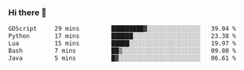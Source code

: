 ### Hi there 👋

<!--
**gustavkrist/gustavkrist** is a ✨ _special_ ✨ repository because its `README.md` (this file) appears on your GitHub profile.

Here are some ideas to get you started:

- 🔭 I’m currently working on ...
- 🌱 I’m currently learning ...
- 👯 I’m looking to collaborate on ...
- 🤔 I’m looking for help with ...
- 💬 Ask me about ...
- 📫 How to reach me: ...
- 😄 Pronouns: ...
- ⚡ Fun fact: ...
-->

<!--START_SECTION:waka-->

```txt
GDScript     29 mins         █████████▓░░░░░░░░░░░░░░░   39.04 %
Python       17 mins         ██████░░░░░░░░░░░░░░░░░░░   23.38 %
Lua          15 mins         █████░░░░░░░░░░░░░░░░░░░░   19.97 %
Bash         7 mins          ██▒░░░░░░░░░░░░░░░░░░░░░░   09.80 %
Java         5 mins          █▓░░░░░░░░░░░░░░░░░░░░░░░   06.61 %
```

<!--END_SECTION:waka-->
